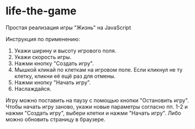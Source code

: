 # life-the-game

Простая реализация игры "Жизнь" на JavaScript

Инструкция по применению:
1. Укажи ширину и высоту игрового поля.
2. Укажи скорость игры.
3. Нажми кнопку "Создать игру".
4. Мышкой кликай по клеткам на игровом поле. Если кликнул не ту клетку, кликни её ещё раз для отмены.
5. Нажми кнопку "Начать игру".
6. Наслаждайся.

Игру можно поставить на паузу с помощью кнопки "Остановить игру".
Чтобы начать игру заново, укажи новые параметры согласно пп. 1-2 и нажми "Создать игру", выбери клетки и нажми "Начать игру". Либо можно обновить страницу в браузере.
